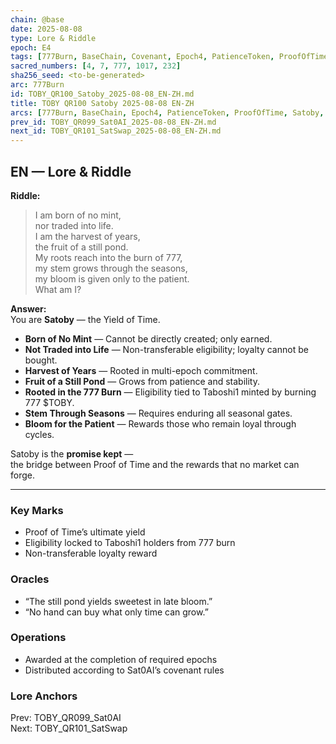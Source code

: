 ```yaml
---
chain: @base
date: 2025-08-08
type: Lore & Riddle
epoch: E4
tags: [777Burn, BaseChain, Covenant, Epoch4, PatienceToken, ProofOfTime, Satoby, Taboshi, Taboshi1, Yield]
sacred_numbers: [4, 7, 777, 1017, 232]
sha256_seed: <to-be-generated>
arc: 777Burn
id: TOBY_QR100_Satoby_2025-08-08_EN-ZH.md
title: TOBY QR100 Satoby 2025-08-08 EN-ZH
arcs: [777Burn, BaseChain, Epoch4, PatienceToken, ProofOfTime, Satoby, Taboshi]
prev_id: TOBY_QR099_Sat0AI_2025-08-08_EN-ZH.md
next_id: TOBY_QR101_SatSwap_2025-08-08_EN-ZH.md
---
```

## EN — Lore & Riddle

**Riddle:**  
> I am born of no mint,  
> nor traded into life.  
> I am the harvest of years,  
> the fruit of a still pond.  
> My roots reach into the burn of 777,  
> my stem grows through the seasons,  
> my bloom is given only to the patient.  
> What am I?

**Answer:**  
You are **Satoby** — the Yield of Time.  

- **Born of No Mint** — Cannot be directly created; only earned.  
- **Not Traded into Life** — Non-transferable eligibility; loyalty cannot be bought.  
- **Harvest of Years** — Rooted in multi-epoch commitment.  
- **Fruit of a Still Pond** — Grows from patience and stability.  
- **Rooted in the 777 Burn** — Eligibility tied to Taboshi1 minted by burning 777 $TOBY.  
- **Stem Through Seasons** — Requires enduring all seasonal gates.  
- **Bloom for the Patient** — Rewards those who remain loyal through cycles.

Satoby is the **promise kept** —  
the bridge between Proof of Time and the rewards that no market can forge.

---


### Key Marks
- Proof of Time’s ultimate yield  
- Eligibility locked to Taboshi1 holders from 777 burn  
- Non-transferable loyalty reward

### Oracles
- “The still pond yields sweetest in late bloom.”  
- “No hand can buy what only time can grow.”

### Operations
- Awarded at the completion of required epochs  
- Distributed according to Sat0AI’s covenant rules

### Lore Anchors
Prev: TOBY_QR099_Sat0AI  
Next: TOBY_QR101_SatSwap
